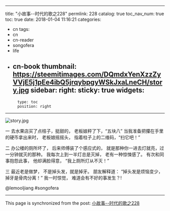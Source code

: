 
---
title: "小故事--时代的歌之228"
permlink: 228
catalog: true
toc_nav_num: true
toc: true
date: 2018-01-04 11:16:21
categories:
- cn
tags:
- cn
- cn-reader
- songofera
- life
- cn-book
thumbnail: https://steemitimages.com/DQmdxYenXzzZyVVjE5j1pEe4ibQ5jrqybpgyWSkJxaLneCH/story.jpg
sidebar:
    right:
        sticky: true
widgets:
    -
        type: toc
        position: right
---


![story.jpg](https://steemitimages.com/DQmdxYenXzzZyVVjE5j1pEe4ibQ5jrqybpgyWSkJxaLneCH/story.jpg)

一
去水果店买了点桔子，挺甜的，
老板娘秤了下，“五块八”
当我准备把攥在手里的硬币拿出来时，
老板娘摇摇头，
指着柱子上的二维码，“扫它吧！”

二
办公楼的厕所坏了，
后来师傅装了个感应式的，
就是那种你一进去灯就亮，过一分钟就灭的那种。
我每次上到一半灯总是灭掉，
老有一种惊悚感了。
有次和同事抱怨此事，
他却满脸得意，
“我上厕所灯从不灭！”

三
最近老是做梦，
不是掉头发，就是掉牙。
朋友解释道：
“掉头发是烦恼变少，
掉牙是骨肉分离！”
我一时惊觉，
难道会有不好的事发生？!

@lemooljiang #songofera

- - -

This page is synchronized from the post: [小故事--时代的歌之228](https://steemit.com/@lemooljiang/228)
